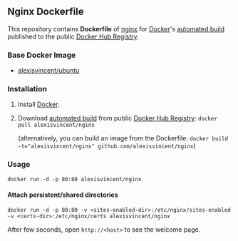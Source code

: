 ## Nginx Dockerfile

This repository contains **Dockerfile** of [nginx](http://nginx.org/) for [Docker](https://www.docker.com/)'s [automated build](https://registry.hub.docker.com/u/alexisvincent/nginx/) published to the public [Docker Hub Registry](https://registry.hub.docker.com/).


### Base Docker Image

* [alexisvincent/ubuntu](https://registry.hub.docker.com/u/alexisvincent/ubuntu/)


### Installation

1. Install [Docker](https://www.docker.com/).

2. Download [automated build](https://registry.hub.docker.com/u/alexisvincent/nginx/) from public [Docker Hub Registry](https://registry.hub.docker.com/): `docker pull alexisvincent/nginx`

   (alternatively, you can build an image from the Dockerfile: `docker build -t="alexisvincent/nginx" github.com/alexisvincent/nginx`)


### Usage

    docker run -d -p 80:80 alexisvincent/nginx

#### Attach persistent/shared directories

    docker run -d -p 80:80 -v <sites-enabled-dir>:/etc/nginx/sites-enabled -v <certs-dir>:/etc/nginx/certs alexisvincent/nginx

After few seconds, open `http://<host>` to see the welcome page.
